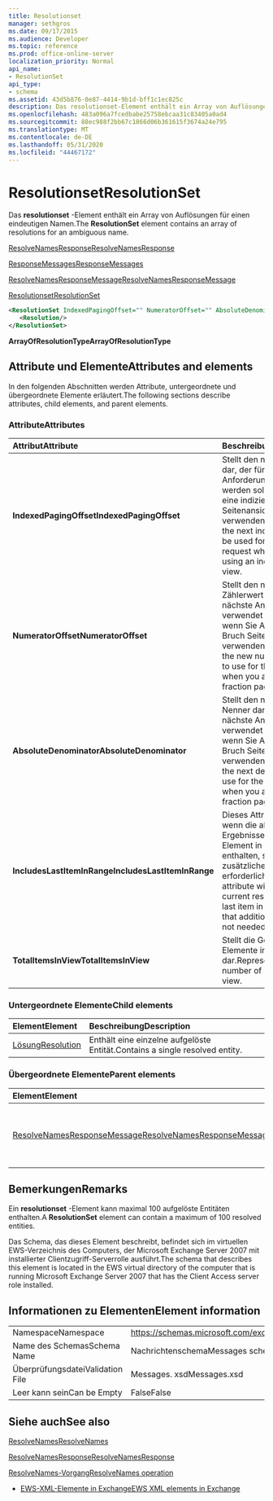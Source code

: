 ```yaml
---
title: Resolutionset
manager: sethgros
ms.date: 09/17/2015
ms.audience: Developer
ms.topic: reference
ms.prod: office-online-server
localization_priority: Normal
api_name:
- ResolutionSet
api_type:
- schema
ms.assetid: 43d5b876-0e87-4414-9b1d-bff1c1ec825c
description: Das resolutionset-Element enthält ein Array von Auflösungen für einen eindeutigen Namen.
ms.openlocfilehash: 483a096a7fcedbabe25758ebcaa31c83405a0ad4
ms.sourcegitcommit: 88ec988f2bb67c1866d06b361615f3674a24e795
ms.translationtype: MT
ms.contentlocale: de-DE
ms.lasthandoff: 05/31/2020
ms.locfileid: "44467172"
---
```

# <a name="resolutionset"></a><span data-ttu-id="a0dd2-103">Resolutionset</span><span class="sxs-lookup"><span data-stu-id="a0dd2-103">ResolutionSet</span></span>

<span data-ttu-id="a0dd2-104">Das **resolutionset** -Element enthält ein Array von Auflösungen für einen eindeutigen Namen.</span><span class="sxs-lookup"><span data-stu-id="a0dd2-104">The **ResolutionSet** element contains an array of resolutions for an ambiguous name.</span></span> 
  
[<span data-ttu-id="a0dd2-105">ResolveNamesResponse</span><span class="sxs-lookup"><span data-stu-id="a0dd2-105">ResolveNamesResponse</span></span>](resolvenamesresponse.md)
  
[<span data-ttu-id="a0dd2-106">ResponseMessages</span><span class="sxs-lookup"><span data-stu-id="a0dd2-106">ResponseMessages</span></span>](responsemessages.md)
  
[<span data-ttu-id="a0dd2-107">ResolveNamesResponseMessage</span><span class="sxs-lookup"><span data-stu-id="a0dd2-107">ResolveNamesResponseMessage</span></span>](resolvenamesresponsemessage.md)
  
[<span data-ttu-id="a0dd2-108">Resolutionset</span><span class="sxs-lookup"><span data-stu-id="a0dd2-108">ResolutionSet</span></span>](resolutionset.md)
  
```xml
<ResolutionSet IndexedPagingOffset="" NumeratorOffset="" AbsoluteDenominator="" IncludesLastItemInRange="" TotalItemsInView="">
   <Resolution/>
</ResolutionSet>
```

 <span data-ttu-id="a0dd2-109">**ArrayOfResolutionType**</span><span class="sxs-lookup"><span data-stu-id="a0dd2-109">**ArrayOfResolutionType**</span></span>
## <a name="attributes-and-elements"></a><span data-ttu-id="a0dd2-110">Attribute und Elemente</span><span class="sxs-lookup"><span data-stu-id="a0dd2-110">Attributes and elements</span></span>

<span data-ttu-id="a0dd2-111">In den folgenden Abschnitten werden Attribute, untergeordnete und übergeordnete Elemente erläutert.</span><span class="sxs-lookup"><span data-stu-id="a0dd2-111">The following sections describe attributes, child elements, and parent elements.</span></span>
  
### <a name="attributes"></a><span data-ttu-id="a0dd2-112">Attribute</span><span class="sxs-lookup"><span data-stu-id="a0dd2-112">Attributes</span></span>

|<span data-ttu-id="a0dd2-113">**Attribut**</span><span class="sxs-lookup"><span data-stu-id="a0dd2-113">**Attribute**</span></span>|<span data-ttu-id="a0dd2-114">**Beschreibung**</span><span class="sxs-lookup"><span data-stu-id="a0dd2-114">**Description**</span></span>|
|:-----|:-----|
|<span data-ttu-id="a0dd2-115">**IndexedPagingOffset**</span><span class="sxs-lookup"><span data-stu-id="a0dd2-115">**IndexedPagingOffset**</span></span> <br/> |<span data-ttu-id="a0dd2-116">Stellt den nächsten Index dar, der für die nächste Anforderung verwendet werden soll, wenn Sie eine indizierte Seitenansicht verwenden.</span><span class="sxs-lookup"><span data-stu-id="a0dd2-116">Represents the next index that should be used for the next request when you are using an indexed page view.</span></span>  <br/> |
|<span data-ttu-id="a0dd2-117">**NumeratorOffset**</span><span class="sxs-lookup"><span data-stu-id="a0dd2-117">**NumeratorOffset**</span></span> <br/> |<span data-ttu-id="a0dd2-118">Stellt den neuen Zählerwert dar, der für die nächste Anforderung verwendet werden soll, wenn Sie Ansichten mit Bruch Seiten verwenden.</span><span class="sxs-lookup"><span data-stu-id="a0dd2-118">Represents the new numerator value to use for the next request when you are using fraction page views.</span></span>  <br/> |
|<span data-ttu-id="a0dd2-119">**AbsoluteDenominator**</span><span class="sxs-lookup"><span data-stu-id="a0dd2-119">**AbsoluteDenominator**</span></span> <br/> |<span data-ttu-id="a0dd2-120">Stellt den nächsten Nenner dar, der für die nächste Anforderung verwendet werden soll, wenn Sie Ansichten mit Bruch Seiten verwenden.</span><span class="sxs-lookup"><span data-stu-id="a0dd2-120">Represents the next denominator to use for the next request when you are using fraction page views.</span></span>  <br/> |
|<span data-ttu-id="a0dd2-121">**IncludesLastItemInRange**</span><span class="sxs-lookup"><span data-stu-id="a0dd2-121">**IncludesLastItemInRange**</span></span> <br/> |<span data-ttu-id="a0dd2-122">Dieses Attribut ist true, wenn die aktuellen Ergebnisse das letzte Element in der Abfrage enthalten, sodass kein zusätzliches Paging erforderlich ist.</span><span class="sxs-lookup"><span data-stu-id="a0dd2-122">This attribute will be true if the current results contain the last item in the query, so that additional paging is not needed.</span></span>  <br/> |
|<span data-ttu-id="a0dd2-123">**TotalItemsInView**</span><span class="sxs-lookup"><span data-stu-id="a0dd2-123">**TotalItemsInView**</span></span> <br/> |<span data-ttu-id="a0dd2-124">Stellt die Gesamtzahl der Elemente in der Ansicht dar.</span><span class="sxs-lookup"><span data-stu-id="a0dd2-124">Represents the total number of items in the view.</span></span>  <br/> |
   
### <a name="child-elements"></a><span data-ttu-id="a0dd2-125">Untergeordnete Elemente</span><span class="sxs-lookup"><span data-stu-id="a0dd2-125">Child elements</span></span>

|<span data-ttu-id="a0dd2-126">**Element**</span><span class="sxs-lookup"><span data-stu-id="a0dd2-126">**Element**</span></span>|<span data-ttu-id="a0dd2-127">**Beschreibung**</span><span class="sxs-lookup"><span data-stu-id="a0dd2-127">**Description**</span></span>|
|:-----|:-----|
|[<span data-ttu-id="a0dd2-128">Lösung</span><span class="sxs-lookup"><span data-stu-id="a0dd2-128">Resolution</span></span>](resolution.md) <br/> |<span data-ttu-id="a0dd2-129">Enthält eine einzelne aufgelöste Entität.</span><span class="sxs-lookup"><span data-stu-id="a0dd2-129">Contains a single resolved entity.</span></span>  <br/> |
   
### <a name="parent-elements"></a><span data-ttu-id="a0dd2-130">Übergeordnete Elemente</span><span class="sxs-lookup"><span data-stu-id="a0dd2-130">Parent elements</span></span>

|<span data-ttu-id="a0dd2-131">**Element**</span><span class="sxs-lookup"><span data-stu-id="a0dd2-131">**Element**</span></span>|<span data-ttu-id="a0dd2-132">**Beschreibung**</span><span class="sxs-lookup"><span data-stu-id="a0dd2-132">**Description**</span></span>|
|:-----|:-----|
|[<span data-ttu-id="a0dd2-133">ResolveNamesResponseMessage</span><span class="sxs-lookup"><span data-stu-id="a0dd2-133">ResolveNamesResponseMessage</span></span>](resolvenamesresponsemessage.md) <br/> |<span data-ttu-id="a0dd2-134">Enthält den Status und das Ergebnis einer ResolveNames-Anforderung.</span><span class="sxs-lookup"><span data-stu-id="a0dd2-134">Contains the status and result of a ResolveNames request.</span></span>  <br/> |
   
## <a name="remarks"></a><span data-ttu-id="a0dd2-135">Bemerkungen</span><span class="sxs-lookup"><span data-stu-id="a0dd2-135">Remarks</span></span>

<span data-ttu-id="a0dd2-136">Ein **resolutionset** -Element kann maximal 100 aufgelöste Entitäten enthalten.</span><span class="sxs-lookup"><span data-stu-id="a0dd2-136">A **ResolutionSet** element can contain a maximum of 100 resolved entities.</span></span> 
  
<span data-ttu-id="a0dd2-137">Das Schema, das dieses Element beschreibt, befindet sich im virtuellen EWS-Verzeichnis des Computers, der Microsoft Exchange Server 2007 mit installierter Clientzugriff-Serverrolle ausführt.</span><span class="sxs-lookup"><span data-stu-id="a0dd2-137">The schema that describes this element is located in the EWS virtual directory of the computer that is running Microsoft Exchange Server 2007 that has the Client Access server role installed.</span></span>
  
## <a name="element-information"></a><span data-ttu-id="a0dd2-138">Informationen zu Elementen</span><span class="sxs-lookup"><span data-stu-id="a0dd2-138">Element information</span></span>

|||
|:-----|:-----|
|<span data-ttu-id="a0dd2-139">Namespace</span><span class="sxs-lookup"><span data-stu-id="a0dd2-139">Namespace</span></span>  <br/> |https://schemas.microsoft.com/exchange/services/2006/messages  <br/> |
|<span data-ttu-id="a0dd2-140">Name des Schemas</span><span class="sxs-lookup"><span data-stu-id="a0dd2-140">Schema Name</span></span>  <br/> |<span data-ttu-id="a0dd2-141">Nachrichtenschema</span><span class="sxs-lookup"><span data-stu-id="a0dd2-141">Messages schema</span></span>  <br/> |
|<span data-ttu-id="a0dd2-142">Überprüfungsdatei</span><span class="sxs-lookup"><span data-stu-id="a0dd2-142">Validation File</span></span>  <br/> |<span data-ttu-id="a0dd2-143">Messages. xsd</span><span class="sxs-lookup"><span data-stu-id="a0dd2-143">Messages.xsd</span></span>  <br/> |
|<span data-ttu-id="a0dd2-144">Leer kann sein</span><span class="sxs-lookup"><span data-stu-id="a0dd2-144">Can be Empty</span></span>  <br/> |<span data-ttu-id="a0dd2-145">False</span><span class="sxs-lookup"><span data-stu-id="a0dd2-145">False</span></span>  <br/> |
   
## <a name="see-also"></a><span data-ttu-id="a0dd2-146">Siehe auch</span><span class="sxs-lookup"><span data-stu-id="a0dd2-146">See also</span></span>



[<span data-ttu-id="a0dd2-147">ResolveNames</span><span class="sxs-lookup"><span data-stu-id="a0dd2-147">ResolveNames</span></span>](resolvenames.md)
  
[<span data-ttu-id="a0dd2-148">ResolveNamesResponse</span><span class="sxs-lookup"><span data-stu-id="a0dd2-148">ResolveNamesResponse</span></span>](resolvenamesresponse.md)
  
[<span data-ttu-id="a0dd2-149">ResolveNames-Vorgang</span><span class="sxs-lookup"><span data-stu-id="a0dd2-149">ResolveNames operation</span></span>](resolvenames-operation.md)


- [<span data-ttu-id="a0dd2-150">EWS-XML-Elemente in Exchange</span><span class="sxs-lookup"><span data-stu-id="a0dd2-150">EWS XML elements in Exchange</span></span>](ews-xml-elements-in-exchange.md)

